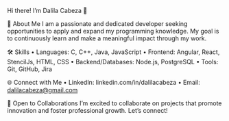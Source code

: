 Hi there! I’m Dalila Cabeza 👋

🚀 About Me
I am a passionate and dedicated developer seeking opportunities to apply and expand my programming knowledge. My goal is to continuously learn and make a meaningful impact through my work.

🛠️ Skills
	•	Languages: C, C++, Java, JavaScript
	•	Frontend: Angular, React, StencilJs, HTML, CSS
	•	Backend/Databases: Node.js, PostgreSQL
	•	Tools: Git, GitHub, Jira

🌐 Connect with Me
	•	LinkedIn: linkedin.com/in/dalilacabeza
	•	Email: dalilacabeza@gmail.com

🤝 Open to Collaborations
I’m excited to collaborate on projects that promote innovation and foster professional growth. Let’s connect!
